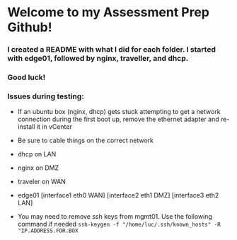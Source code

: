 # Welcome to my Assessment Prep Github!
### I created a README with what I did for each folder. I started with edge01, followed by nginx, traveller, and dhcp.
### Good luck!


### Issues during testing:

* If an ubuntu box (nginx, dhcp) gets stuck attempting to get a network connection during the first boot up, remove the ethernet adapter and re-install it in vCenter

* Be sure to cable things on the correct network
*   dhcp on LAN
*   nginx on DMZ
*   traveler on WAN
*   edge01 [interface1 eth0 WAN] [interface2 eth1 DMZ] [interface3 eth2 LAN]

* You may need to remove ssh keys from mgmt01. Use the following command if needed
  `ssh-keygen -f "/home/luc/.ssh/known_hosts" -R "IP.ADDRESS.FOR.BOX` 
